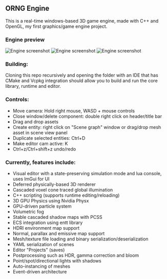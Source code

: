 ## ORNG Engine

This is a real-time windows-based 3D game engine, made with C++ and OpenGL, my first graphics/game engine project.

### Engine preview

![Engine screenshot](EngineHouseDay.jpg)
![Engine screenshot](EngineHouseNight.jpg)
![Engine screenshot](FractalEditor.jpg)

### Building:

Cloning this repo recursively and opening the folder with an IDE that has CMake and Vcpkg integration should allow you to build and run the core library, runtime and editor.

### Controls:

- Move camera: Hold right mouse, WASD + mouse controls
- Close window/delete component: double right click on header/title bar
- Drag and drop assets
- Create entity: right click on "Scene graph" window or drag/drop mesh asset in scene view panel
- Duplicate selected entities: Ctrl+D
- Make editor cam active: K
- Ctrl+z/Ctrl+shift+z undo/redo

### Currently, features include:

- Visual editor with a state-preserving simulation mode and lua console, uses ImGui for UI
- Deferred physically-based 3D renderer
- Cascaded voxel cone traced global illumination
- C++ scripting (supports runtime editing/reloading)
- 3D GPU Physics using Nvidia Physx
- GPU-driven particle system
- Volumetric fog
- Stable cascaded shadow maps with PCSS
- ECS integration using entt library
- HDRI environment map support
- Normal, parallax and emissive map support
- Mesh/texture file loading and binary serialization/deserialization
- YAML serialization of scenes
- Editor "Projects" (saves)
- Postprocessing such as HDR, gamma correction and bloom
- Point/spot/directional lights with shadows
- Auto-instancing of meshes
- Event-driven architecture
